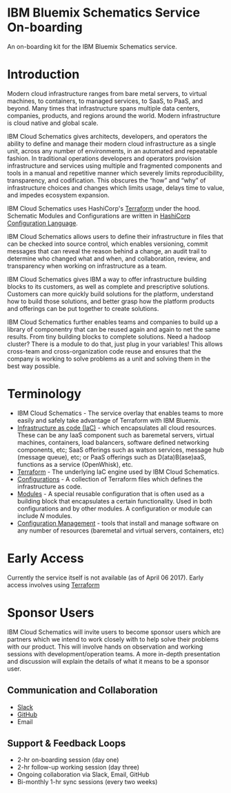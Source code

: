 # IBM Bluemix Schematics Service On-boarding
An on-boarding kit for the IBM Bluemix Schematics service.

# Introduction
Modern cloud infrastructure ranges from bare metal servers, to virtual machines, to containers, to managed services, to SaaS, to PaaS, and beyond.  Many times that infrastructure spans multiple data centers, companies, products, and regions around the world. Modern infrastructure is cloud native and global scale.

IBM Cloud Schematics gives architects, developers, and operators the ability to define and manage their modern cloud infrastructure as a single unit, across any number of environments, in an automated and repeatable fashion. In traditional operations developers and operators provision infrastructure and services using multiple and fragmented components and tools in a manual and repetitive manner which severely limits reproducibility, transparency, and codification. This obscures the “how” and “why” of infrastructure choices and changes which limits usage, delays time to value, and impedes ecosystem expansion.

IBM Cloud Schematics uses HashiCorp's [Terraform](https://www.terraform.io/) under the hood. Schematic Modules and Configurations are written in [HashiCorp Configuration Language](https://www.terraform.io/docs/configuration/syntax.html).

IBM Cloud Schematics allows users to define their infrastructure in files that can be checked into source control, which enables versioning, commit messages that can reveal the reason behind a change, an audit trail to determine who changed what and when, and collaboration, review, and transparency when working on infrastructure as a team.

IBM Cloud Schematics gives IBM a way to offer infrastructure building blocks to its customers, as well as complete and prescriptive solutions. Customers can more quickly build solutions for the platform, understand how to build those solutions, and better grasp how the platform products and offerings can be put together to create solutions.

IBM Cloud Schematics further enables teams and companies to build up a library of componentry that can be reused again and again to net the same results.  From tiny building blocks to complete solutions. Need a hadoop cluster? There is a module to do that, just plug in your variables! This allows cross-team and cross-organization code reuse and ensures that the company is working to solve problems as a unit and solving them in the best way possible.

# Terminology
- IBM Cloud Schematics - The service overlay that enables teams to more easily and safely take advantage of Terraform with IBM Bluemix.
- [Infrastructure as code (IaC)](https://en.wikipedia.org/wiki/Infrastructure_as_Code) - which encapsulates all cloud resources. These can be any IaaS component such as baremetal servers, virtual machines, containers, load balancers, software defined networking components, etc; SaaS offerings such as watson services, message hub (message queue), etc; or PaaS offerings such as D(ata)B(ase)aaS, functions as a service (OpenWhisk), etc.
- [Terraform](https://www.terraform.io/) - The underlying IaC engine used by IBM Cloud Schematics.
- [Configurations](https://www.terraform.io/docs/configuration/index.html) - A collection of Terraform files which defines the infrastructure as code.
- [Modules](https://www.terraform.io/docs/modules/index.html) - A special reusable configuration that is often used as a building block that encapsulates a certain functionality. Used in both configurations and by other modules. A configuration or module can include _N_ modules.
- [Configuration Management](https://www.terraform.io/intro/vs/chef-puppet.html) - tools that install and manage software on any number of resources (baremetal and virtual servers, containers, etc)

# Early Access
Currently the service itself is not available (as of April 06 2017). Early access involves using [Terraform](https://www.terraform.io/)

# Sponsor Users
IBM Cloud Schematics will invite users to become sponsor users which are partners which we intend to work closely with to help solve their problems with our product. This will involve hands on observation and working sessions with development/operation teams. A more in-depth presentation and discussion will explain the details of what it means to be a sponsor user.

## Communication and Collaboration
- [Slack](https://ibm-blueprint-service.slack.com/signup)
- [GitHub](https://github.com/)
- Email

## Support & Feedback Loops
- 2-hr on-boarding session (day one)
- 2-hr follow-up working session (day three)
- Ongoing collaboration via Slack, Email, GitHub
- Bi-monthly 1-hr sync sessions (every two weeks)

